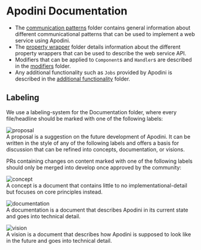 # Apodini Documentation

* The [communication patterns](./Communicational%20Patterns/) folder contains general information about different communicational patterns that can be used to implement a web service using Apodini.  
* The [property wrapper](./PropertyWrapper/) folder details information about the different property wrappers that can be used to describe the web service API.  
* Modifiers that can be applied to `Component`s and `Handler`s are described in the [modifiers](./Modifiers/) folder.  
* Any additional functionality such as `Jobs` provided by Apodini is described in the [additional functionality](./AdditionalFunctionality/) folder.

## Labeling

We use a labeling-system for the Documentation folder, where every file/headline should be marked with one of the following labels:

![proposal](https://apodini.github.io/resources/markdown-labels/document_type_proposal.svg)  
A proposal is a suggestion on the future development of Apodini. It can be written in the style of any of the following labels and offers a basis for discussion that can be refined into concepts, documentation, or visions.

PRs containing changes on content marked with one of the following labels should only be merged into develop once approved by the community:

![concept](https://apodini.github.io/resources/markdown-labels/document_type_concept.svg)  
A concept is a document that contains little to no implementational-detail but focuses on core principles instead.

![documentation](https://apodini.github.io/resources/markdown-labels/document_type_documentation.svg)  
A documentation is a document that describes Apodini in its current state and goes into technical detail. 

![vision](https://apodini.github.io/resources/markdown-labels/document_type_vision.svg)  
A vision is a document that describes how Apodini is supposed to look like in the future and goes into technical detail.
